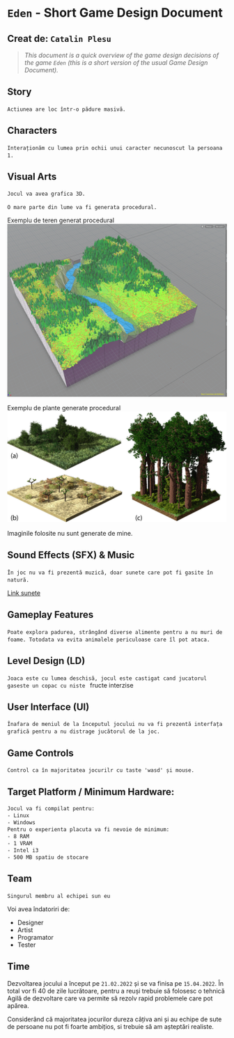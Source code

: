 # `Eden` - Short Game Design Document
## Creat de: `Catalin Plesu`

> *This document is a quick overview of the game design decisions of the game `Eden` (this is a short version of the usual Game Design Document).*

## Story

`Actiunea are loc într-o pădure masivă.`

## Characters

`Interaționăm cu lumea prin ochii unui caracter necunoscut la persoana 1.`

## Visual Arts

`Jocul va avea grafica 3D.`

`O mare parte din lume va fi generata procedural.`

Exemplu de teren generat procedural
![x](img/teren.jpg)

Exemplu de plante generate procedural
![x](img/plante.jpg)

Imaginile folosite nu sunt generate de mine.

## Sound Effects (SFX) & Music

`În joc nu va fi prezentă muzică, doar sunete care pot fi gasite în natură.`

[Link sunete](https://mixkit.co/free-sound-effects/forest/)

## Gameplay Features

`Poate explora padurea, strângând diverse alimente pentru a nu muri de foame. Totodata va evita animalele periculoase care îl pot ataca.`

## Level Design (LD)

`Joaca este cu lumea deschisă, jocul este castigat cand jucatorul gaseste un copac cu niste ` fructe interzise

## User Interface (UI)

`Înafara de meniul de la începutul jocului nu va fi prezentă interfața grafică pentru a nu distrage jucătorul de la joc.`

## Game Controls

`Control ca în majoritatea jocurilr cu taste 'wasd' și mouse.`

## Target Platform / Minimum Hardware:
```
Jocul va fi compilat pentru:
- Linux
- Windows
Pentru o experienta placuta va fi nevoie de minimum:
- 8 RAM
- 1 VRAM
- Intel i3 
- 500 MB spatiu de stocare
```

## Team
`Singurul membru al echipei sun eu`

Voi avea îndatoriri de:
- Designer
- Artist
- Programator
- Tester

## Time
Dezvoltarea jocului a început pe `21.02.2022` și se va finisa pe `15.04.2022`.
În total vor fi 40 de zile lucrătoare, pentru a reuși trebuie să folosesc o tehnică
Agilă de dezvoltare care va permite să rezolv rapid problemele care pot apărea.

Considerând că majoritatea jocurilor dureza câțiva ani și au echipe de sute de 
persoane nu pot fi foarte ambițios, si trebuie să am așteptări realiste.

